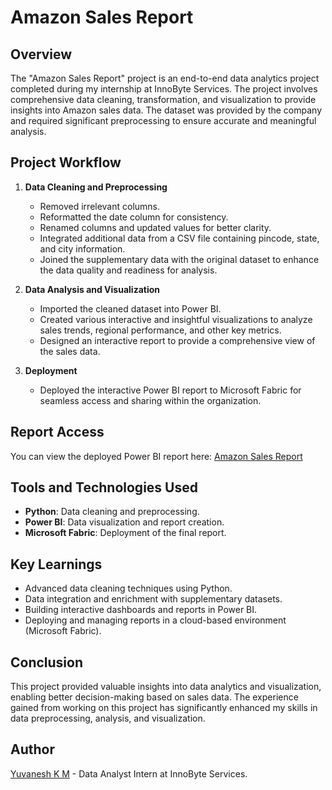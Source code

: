 # Amazon Sales Report

## Overview

The "Amazon Sales Report" project is an end-to-end data analytics project completed during my internship at InnoByte Services. The project involves comprehensive data cleaning, transformation, and visualization to provide insights into Amazon sales data. The dataset was provided by the company and required significant preprocessing to ensure accurate and meaningful analysis.

## Project Workflow

1. **Data Cleaning and Preprocessing**
   - Removed irrelevant columns.
   - Reformatted the date column for consistency.
   - Renamed columns and updated values for better clarity.
   - Integrated additional data from a CSV file containing pincode, state, and city information.
   - Joined the supplementary data with the original dataset to enhance the data quality and readiness for analysis.

2. **Data Analysis and Visualization**
   - Imported the cleaned dataset into Power BI.
   - Created various interactive and insightful visualizations to analyze sales trends, regional performance, and other key metrics.
   - Designed an interactive report to provide a comprehensive view of the sales data.

3. **Deployment**
   - Deployed the interactive Power BI report to Microsoft Fabric for seamless access and sharing within the organization.

## Report Access

You can view the deployed Power BI report here: [Amazon Sales Report](https://app.powerbi.com/groups/me/reports/c0e7604c-e34e-4096-9431-ce6cd37bc95c/06189af45410c755ce34?experience=power-bi&bookmarkGuid=25d73ec5a242d0708559) 

## Tools and Technologies Used

- **Python**: Data cleaning and preprocessing.
- **Power BI**: Data visualization and report creation.
- **Microsoft Fabric**: Deployment of the final report.

## Key Learnings

- Advanced data cleaning techniques using Python.
- Data integration and enrichment with supplementary datasets.
- Building interactive dashboards and reports in Power BI.
- Deploying and managing reports in a cloud-based environment (Microsoft Fabric).

## Conclusion

This project provided valuable insights into data analytics and visualization, enabling better decision-making based on sales data. The experience gained from working on this project has significantly enhanced my skills in data preprocessing, analysis, and visualization.

## Author

[Yuvanesh K M](https://www.linkedin.com/in/yuvaneshkm) - Data Analyst Intern at InnoByte Services.

